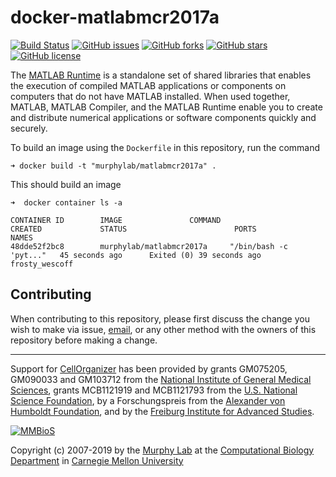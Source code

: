 # docker-matlabmcr2017a

[![Build Status](https://travis-ci.org/murphygroup/docker-matlabmcr2017a.svg?branch=master)](https://travis-ci.org/murphygroup/docker-matlabmcr2017a)
[![GitHub issues](https://img.shields.io/github/issues/murphygroup/docker-matlabmcr2017a.svg)](https://github.com/murphygroup/docker-matlabmcr2017a/issues)
[![GitHub forks](https://img.shields.io/github/forks/murphygroup/docker-matlabmcr2017a.svg)](https://github.com/murphygroup/docker-matlabmcr2017a/network)
[![GitHub stars](https://img.shields.io/github/stars/murphygroup/docker-matlabmcr2017a.svg)](https://github.com/murphygroup/docker-matlabmcr2017a/stargazers)
[![GitHub license](https://img.shields.io/badge/license-GPLv3-blue.svg)](https://raw.githubusercontent.com/murphygroup/docker-matlabmcr2017a/master/LICENSE)

The [MATLAB Runtime](https://www.mathworks.com/products/compiler/matlab-runtime.html) is a standalone set of shared libraries that enables the execution of compiled MATLAB applications or components on computers that do not have MATLAB installed. When used together, MATLAB, MATLAB Compiler, and the MATLAB Runtime enable you to create and distribute numerical applications or software components quickly and securely.

To build an image using the `Dockerfile` in this repository, run the command

```
➜ docker build -t "murphylab/matlabmcr2017a" .
```

This should build an image

```
➜  docker container ls -a

CONTAINER ID        IMAGE               COMMAND                  CREATED             STATUS                        PORTS               NAMES
48dde52f2bc8        murphylab/matlabmcr2017a     "/bin/bash -c 'pyt..."   45 seconds ago      Exited (0) 39 seconds ago                         frosty_wescoff
```

## Contributing

When contributing to this repository, please first discuss the change you wish to make via issue, [email](mailto:cellorganizer-dev@compbio.cmu.edu), or any other method with the owners of this repository before making a change.

---

Support for [CellOrganizer](http://cellorganizer.org/) has been provided by grants GM075205, GM090033 and GM103712 from the [National Institute of General Medical Sciences](http://www.nigms.nih.gov/), grants MCB1121919 and MCB1121793 from the [U.S. National Science Foundation](http://nsf.gov/), by a Forschungspreis from the [Alexander von Humboldt Foundation](http://www.humboldt-foundation.de/), and by the [Freiburg Institute for Advanced Studies](http://www.frias.uni-freiburg.de/lifenet?set_language=en).

[![MMBioS](https://i1.wp.com/www.cellorganizer.org/wp-content/uploads/2017/08/MMBioSlogo-e1503517857313.gif?h=60)](http://www.mmbios.org)

Copyright (c) 2007-2019 by the [Murphy Lab](http://murphylab.web.cmu.edu) at the [Computational Biology Department](http://www.cbd.cmu.edu) in [Carnegie Mellon University](http://www.cmu.edu)
